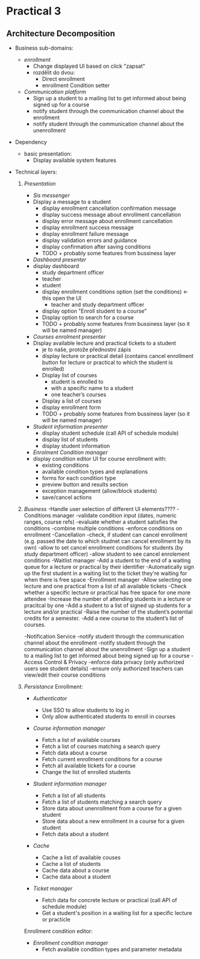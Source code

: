 # Practical 3
## Architecture Decomposition
- Business sub-domains:
    - *enrollment*
        - Change displayed UI based on click "zapsat"
        - rozdělit do dvou:
            - Direct enrollment
            - enrollment Condition setter
    - *Communication platform*
        - Sign up a student to a mailing list to get informed about being signed up for a course
        - notify student through the communication channel about the enrollment
        - notify student through the communication channel about the unenrollment

- Dependency
    - basic presentation:
        - Display available system features

- Technical layers:
    1. *Presentation*
        - *Sis messenger*
        - Display a message to a student
            - display enrollment cancellation confirmation message
            - display success message about enrollment cancellation
            - display error message about enrollment cancellation
            - display enrollment success message
            - display enrollment failure message
            - display validation errors and guidance
            - display confirmation after saving conditions
            - TODO + probably some features from bussiness layer
        - *Dashboard presenter*
        - display dashboard
            - study department officer
            - teacher
            - student
            - display enrollment conditions option (set the conditions) <- this open the UI
                - teacher and study department officer
            - display option "Enroll student to a course"
            - Display option to search for a course
            - TODO + probably some features from bussiness layer (so it will be named manager)
        - *Courses enrolment presenter*
        - Display available lecture and practical tickets to a student
            - je to naše, protože přednostní zápis
            - display lecture or practical detail (contains cancel enrollment button for lecture or practical to which the student is enrolled)
            - Display list of courses
                - student is enrolled to
                - with a specific name to a student
                - one teacher’s courses
            - Display a list of courses
            - display enrollment form
            - TODO + probably some features from bussiness layer (so it will be named manager)
        - *Student information presenter*
            - display student schedule (call API of schedule module)
            - display list of students
            - display student information
        - *Enrolment Condition manager*
        - display condition editor UI for course enrollment with:
            - existing conditions
            - available condition types and explanations
            - forms for each condition type
            - preview button and results section
            - exception management (allow/block students)
            - save/cancel actions
    2. *Business*
        -Handle user selection of different UI elements????
        -Conditions manager
            -validate condition input (dates, numeric ranges, course refs)
            -evaluate whether a student satisfies the conditions
            -combine multiple conditions
            -enforce conditions on enrollment
        -Cancellation
            -check, if student can cancel enrollment (e.g. passed the date to which studnet can cancel enrollment by its own)
            -allow to set cancel enrollment conditions for students (by study department officer)
            -allow student to see cancel enrolement conditions
        -Waitlist manager
            -Add a student to the end of a waiting queue for a lecture or practical by their identifier
            -Automatically sign up the first student in a waiting list to the ticket they're waiting for when there is free space
        -Enrollment manager
            -Allow selecting one lecture and one practical from a list of all available tickets
            -Check whether a specific lecture or practical has free space for one more attendee
            -Increase the number of attending students in a lecture or pracitcal by one
            -Add a student to a list of signed up students for a lecture and/or practical
            -Raise the number of the student’s potential credits for a semester. 
            -Add a new course to the student’s list of courses.
    
        -Notification Service
            -notify student through the communication channel about the enrollment
            -notify student through the communication channel about the unenrollment
            -Sign up a student to a mailing list to get informed about being signed up for a course
        -Access Control & Privacy
            -enforce data privacy (only authorized users see student details)
            -ensure only authorized teachers can view/edit their course conditions

    
    3. *Persistance*
        Enrollment:
        - *Authenticator* 
            - Use SSO to allow students to log in
            - Only allow authenticated students to enroll in courses

        - *Course information manager*
            - Fetch a list of available courses
            - Fetch a list of courses matching a search query
            - Fetch data about a course
            - Fetch current enrollment conditions for a course
            - Fetch all available tickets for a course
            - Change the list of enrolled students

        - *Student information manager*
            - Fetch a list of all students
            - Fetch a list of students matching a search query
            - Store data about unenrollment from a course for a given student
            - Store data about a new enrollment in a course for a given student
            - Fetch data about a student
 
        - *Cache*
            - Cache a list of available couses
            - Cache a list of students
            - Cache data about a course
            - Cache data about a student

        - *Ticket manager*
            - Fetch data for concrete lecture or practical (call API of schedule module)
            - Get a student's position in a waiting list for a specific lecture or practicle

        Enrollment condition editor:
        - *Enrollment condition manager*
            - Fetch available condition types and parameter metadata
